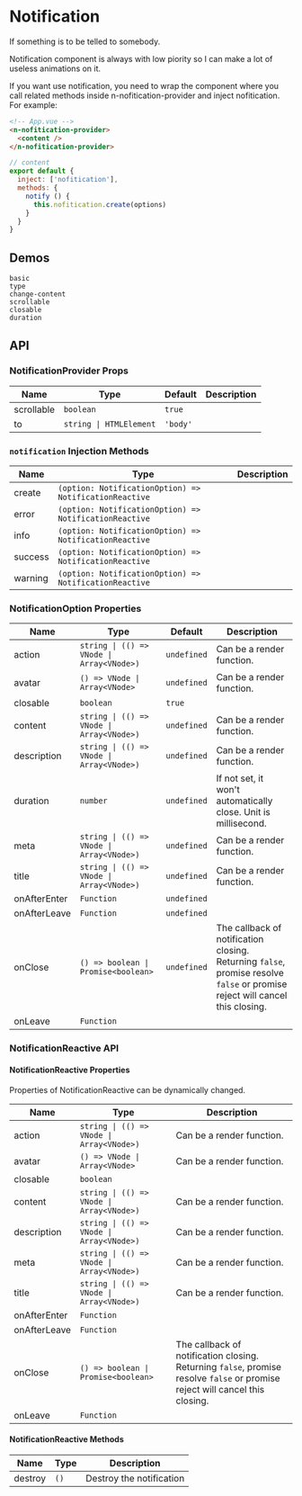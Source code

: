 # Notification

If something is to be telled to somebody.

Notification component is always with low piority so I can make a lot of useless animations on it.

<n-space vertical>
<n-alert title="Prerequisite" type="warning">
  If you want use notification, you need to wrap the component where you call related methods inside <n-text code>n-nofitication-provider</n-text> and inject <n-text code>nofitication</n-text>.
</n-alert>
For example:

```html
<!-- App.vue -->
<n-nofitication-provider>
  <content />
</n-nofitication-provider>
```

```js
// content
export default {
  inject: ['nofitication'],
  methods: {
    notify () {
      this.nofitication.create(options)
    }
  }
}
```

</n-space>

## Demos

```demo
basic
type
change-content
scrollable
closable
duration
```

## API

### NotificationProvider Props

| Name       | Type                    | Default  | Description |
| ---------- | ----------------------- | -------- | ----------- |
| scrollable | `boolean`               | `true`   |             |
| to         | `string \| HTMLElement` | `'body'` |             |

### `notification` Injection Methods

| Name | Type | Description |
| --- | --- | --- |
| create | `(option: NotificationOption) => NotificationReactive` |  |
| error | `(option: NotificationOption) => NotificationReactive` |  |
| info | `(option: NotificationOption) => NotificationReactive` |  |
| success | `(option: NotificationOption) => NotificationReactive` |  |
| warning | `(option: NotificationOption) => NotificationReactive` |  |

### NotificationOption Properties

| Name | Type | Default | Description |
| --- | --- | --- | --- |
| action | `string \| (() => VNode \| Array<VNode>)` | `undefined` | Can be a render function. |
| avatar | `() => VNode \| Array<VNode>` | `undefined` | Can be a render function. |
| closable | `boolean` | `true` |  |
| content | `string \| (() => VNode \| Array<VNode>)` | `undefined` | Can be a render function. |
| description | `string \| (() => VNode \| Array<VNode>)` | `undefined` | Can be a render function. |
| duration | `number` | `undefined` | If not set, it won't automatically close. Unit is millisecond. |
| meta | `string \| (() => VNode \| Array<VNode>)` | `undefined` | Can be a render function. |
| title | `string \| (() => VNode \| Array<VNode>)` | `undefined` | Can be a render function. |
| onAfterEnter | `Function` | `undefined` |  |
| onAfterLeave | `Function` | `undefined` |  |
| onClose | `() => boolean \| Promise<boolean>` | `undefined` | The callback of notification closing. Returning `false`, promise resolve `false` or promise reject will cancel this closing. |
| onLeave | `Function` |  |  |

### NotificationReactive API

#### NotificationReactive Properties

Properties of NotificationReactive can be dynamically changed.

| Name | Type | Description |
| --- | --- | --- |
| action | `string \| (() => VNode \| Array<VNode>)` | Can be a render function. |
| avatar | `() => VNode \| Array<VNode>` | Can be a render function. |
| closable | `boolean` |  |
| content | `string \| (() => VNode \| Array<VNode>)` | Can be a render function. |
| description | `string \| (() => VNode \| Array<VNode>)` | Can be a render function. |
| meta | `string \| (() => VNode \| Array<VNode>)` | Can be a render function. |
| title | `string \| (() => VNode \| Array<VNode>)` | Can be a render function. |
| onAfterEnter | `Function` |  |
| onAfterLeave | `Function` |  |
| onClose | `() => boolean \| Promise<boolean>` | The callback of notification closing. Returning `false`, promise resolve `false` or promise reject will cancel this closing. |
| onLeave | `Function` |  |

#### NotificationReactive Methods

| Name    | Type | Description              |
| ------- | ---- | ------------------------ |
| destroy | `()` | Destroy the notification |
